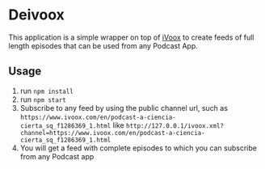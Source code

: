 # Deivoox

This application is a simple wrapper on top of [iVoox](https://www.ivoox.com/en/) to create feeds of full length episodes that can be used
from any Podcast App.

## Usage

1. run `npm install`
2. run `npm start`
3. Subscribe to any feed by using the public channel url, such as `https://www.ivoox.com/en/podcast-a-ciencia-cierta_sq_f1286369_1.html` like `http://127.0.0.1/ivoox.xml?channel=https://www.ivoox.com/en/podcast-a-ciencia-cierta_sq_f1286369_1.html`
4. You will get a feed with complete episodes to which you can subscribe from any Podcast app
